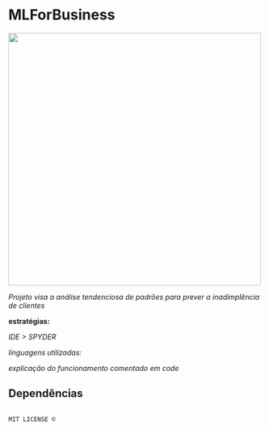 # MLForBusiness


<img src="https://github.com/user-attachments/assets/83be0840-c5d7-4b49-929e-47087bb2d48f" width="500"/>


*Projeto visa a análise tendenciosa de padrões para prever a inadimplência de clientes*

**estratégias:**

*IDE > SPYDER*

*linguagens utilizadas:*

*explicação do funcionamento comentado em code*

## Dependências

```bash

MIT LICENSE ©
